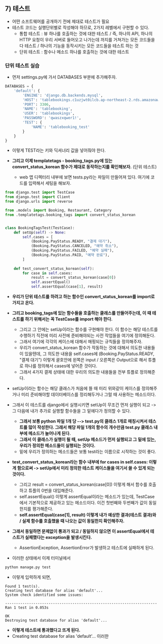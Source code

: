 ## 7) 테스트
- 어떤 소프트웨어를 공개하기 전에 제대로 테스트가 필요
- 테스트 코드는 실행단위별로 작성해야 하므로, 2가지 레벨에서 구현할 수 있다.
  - 통합 테스트 : 뷰 하나를 호출하는 것에 대한 테스트 / 즉, 하나의 API, 하나의 HTTP 요청이 우리 서버로 들어오고 나가는데 까지를 거쳐가는 모든 코드들을 다 테스트 / 하나의 기능을 동작시키는 모든 코드들을 테스트 하는 것 
  - 단위 테스트 : 함수나 메소드 하나를 호출하는 것에 대한 테스트


### 단위 테스트 실습
- 먼저 settings.py에 가서 DATABASES 부분에 추가해주자.

```python
DATABASES = {
    'default': {
        'ENGINE': 'django.db.backends.mysql',
        'HOST': 'tablebookings.c1uzjwt0ilcb.ap-northeast-2.rds.amazonaws.com',
        'PORT': 3306,
        'NAME': 'tablebooking',
        'USER': 'tablebookings',
        'PASSWORD': 'qwaszxqwer1!',
        'TEST': {
            'NAME': 'tablebooking_test'
        }
    }
}
```

- 이렇게 TEST라는 키와 딕셔너리 값을 넣어줘야 한다.

- **그리고 이제 templatetags - booking_tags.py에 있는 convert_status_korean 함수가 제대로 동작하는지를 확인해보자.** (단위 테스트)
  - web 앱 디렉터리 내부에 보면 tests.py라는 파일이 만들어져 있다. 여기에 코드를 입력해서 세팅을 해보자.

```python
from django.test import TestCase
from django.test import Client
from django.urls import reverse

from .models import Booking, Restaurant, Category
from .templatetags.booking_tags import convert_status_korean


class BookingTagsTest(TestCase):
    def setUp(self) -> None:
        self.cases = [
            (Booking.PayStatus.READY, "결제 대기"),
            (Booking.PayStatus.CANCELED, "예약 취소"),
            (Booking.PayStatus.FAILED, "예약 실패"),
            (Booking.PayStatus.PAID, "예약 완료"),
        ]
    
    def test_convert_status_korean(self):
        for case in self.cases:
            result = convert_status_korean(case[0])
            self.assertEqual()
            self.assertEqual(case[1], result)
```

- **우리가 단위 테스트를 하려고 하는 함수인 convert_status_korean를 import로 가지고 온다.** 
- **그리고 booking_tags에 있는 함수들을 호출하는 클래스를 만들어주는데, 이 때 테스트를 하기 위해서는 꼭 TestCase를 import 해야 한다.** 
  - 그리고 그 안에는 setUp이라는 함수를 구현해야 한다. 이 함수는 해당 테스트를 수행하기 직전에 미리 사전에 준비해야되는 사전 작업들을 여기에 정의해둔다. 
  - 그래서 여기에 각각의 케이스에 대해서 매핑되는 규칙들을 정의해주자. 
  - 우리가 convert_status_korean 함수가 작동하는 것에 대해서 의도한 내용들이 있을텐데, 그 의도한 내용을 self.cases에 (Booking.PayStatus.READY, "결제 대기") 이렇게 괄호안에 왼쪽은 input / 오른쪽은 Output으로 해서 튜플로 하나를 정의해서 cases에 넣어준 것이다.
  - 그래서 4가지 결제 상태에 대한 우리의 의도한 내용들을 전부 튜플로 정의해준다.

- setUp이라는 함수는 해당 클래스가 처음에 뜰 때 미리 위와같이 케이스를 정의해주거나 미리 준비해야할 데이터베이스를 정리해두거나 그럴 때 사용하는 메소드이다. 
- 그래서 이 테스트를 django에서 실행시키면 setUp이 무조건 먼저 실행이 되고 -> 그 다음에 내가 추가로 실행할 함수들을 그 밑에다가 정의할 수 있다. 
  - **그래서 보통 python 파일 1개 당 --> test.py의 클래스 1개로 매칭시켜서 테스트를 많이 작성한다. 그래서 해당 파일 1개의 함수의 개수만큼 test.py 클래스 내부에 메소드가 늘어나게 된다.**
  - **그래서 이 클래스가 실행이 될 때, setUp 메소드가 먼저 실행되고 그 밑에 있는, 우리가 정의한 메소드들이 실행되는 것이다.**
  - 밑에 우리가 정의하는 메소드들은 보통 test라는 이름으로 시작하는 것이 좋다.

- **test_convert_status_korean라는 함수 내부에 for cases in self.cases: 이렇게 함으로써 -> setUp에서 미리 정의한 테스트 케이스들을 여기서 쓸 수 있게 되는 것이다.** 
  - 그리고 result = convert_status_korean(case[0]) 이렇게 해서 함수를 호출하고 튜플의 0번을 대입해준다. 
  - self.assertEqual() 이렇게 assertEqual이라는 메소드가 있는데, TestCase에서 기본적으로 제공하고 있는 메소드이다. 이건 첫번째와 두번째가 값이 동일한지를 평가해준다. 
  - **self.assertEqual(case[1], result) 이렇게 내가 예상한 결과(테스트 결과)와 / 실제 함수를 호출했을 때 나오는 값이 동일한지 확인해주자.**

- **그래서 동일하면 문제없이 통과가 되고 / 동일하지 않으면 이 assertEqual에서 테스트가 실패했다는 exception을 발생시킨다.**
  - AssertionException, AssertionError가 발생하고 테스트에 실패하게 된다. 

- 이러한 상태에서 이제 터미널에서 

```python
python manage.py test
```

- 이렇게 입력하게 되면, 

```terminal
Found 1 test(s).
Creating test database for alias 'default'...
System check identified some issues:

----------------------------------------------------------------------
Ran 1 test in 0.053s

OK
Destroying test database for alias 'default'...
```

- **이렇게 테스트에 통과했다고 뜨게 된다.** 
- Creating test database for alias 'default'... 이러한 
